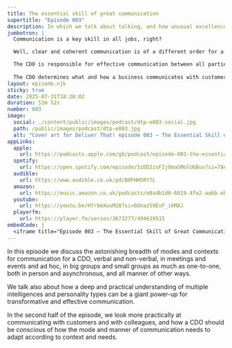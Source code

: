 ```yaml
---
title: The essential skill of great communication
supertitle: "Episode 003"
description: In which we talk about talking, and how unusual excellence in communication is a fundamental requirement for the role of CDO
jumbotron: |
  Communication is a key skill in all jobs, right?

  Well, clear and coherent communication is of a different order for a Chief Delivery Officer — unusual excellence in communication is a fundamental requirement of the job and an essential skill that should be particularly well developed.{.smaller}

  The CDO is responsible for effective communication between all parties on projects: clear communication is vital to achieve outcomes.{.small}
  
  The CDO determines what and how a business communicates with customers and stakeholders. And so the CDO should show distinctive leadership in this key area.{.small}
layout: episode.njk
sticky: true
date: 2025-07-31T18:28:02
duration: 51m 52s
number: 003
image:
  social: ./content/public/images/podcast/dtp-e003-social.jpg
  path: /public/images/podcast/dtp-e003.jpg
  alt: "Cover art for Deliver That! episode 003 — The Essential Skill of Great Communication"
appLinks:
  apple:
    url: https://podcasts.apple.com/gb/podcast/episode-003-the-essential-skill-of-great-communication/id1822252579?i=1000717143883
  spotify:
    url: https://open.spotify.com/episode/5iDD2zsFIjOmaGMolU6Bus?si=78eb016dbeec4938
  audible:
    url: https://www.audible.co.uk/pd/B0FHH5RY7L
  amazon:
    url: https://music.amazon.co.uk/podcasts/e0a4b1d8-6019-4fe2-aabb-eb3c2635c21c/episodes/4a42c898-ff8e-4490-8904-88f26ee0a00c/deliver-that-episode-003-%E2%80%94-the-essential-skill-of-great-communication
  youtube:
    url: https://youtu.be/H7rbmXwuM28?si=bOnazS9EvF_ikMAJ
  playerfm:
    url: https://player.fm/series/3673277/494639515
embedCode: |
  <iframe title="Episode 003 — The Essential Skill of Great Communication" allowtransparency="true" height="150" width="100%" style="border: none; min-width: min(100%, 430px);height:150px;" scrolling="no" data-name="pb-iframe-player" src="https://www.podbean.com/player-v2/?i=8yzzx-18f6995-pb&from=pb6admin&share=1&download=1&rtl=0&fonts=Arial&skin=1&font-color=auto&logo_link=episode_page&btn-skin=654771" loading="lazy"></iframe>
---
```


In this episode we discuss the astonishing breadth of modes and contexts for communication for a CDO, verbal and non-verbal, in meetings and events and ad hoc, in big groups and small groups as much as one-to-one, both in person and asynchronous, and all manner of other ways.

We talk also about how a deep and practical understanding of multiple intelligences and personality types can be a giant power-up for transformative and effective communication.

In the second half of the episode, we look more practically at communicating with customers and with colleagues, and how a CDO should be conscious of how the mode and manner of communication needs to adapt according to context and needs.

